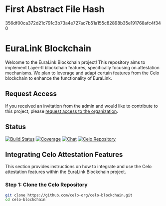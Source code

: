 
# First Abstract File Hash

356df00ca372d21c791c3b73a4e727ac7b51a155c82898b35e191768afc4f340

# EuraLink Blockchain

Welcome to the EuraLink Blockchain project! This repository aims to implement Layer-II blockchain features, specifically focusing on attestation mechanisms. We plan to leverage and adapt certain features from the Celo blockchain to enhance the functionality of EuraLink.

## Request Access

If you received an invitation from the admin and would like to contribute to this project, please [request access to the organization](mailto:info@euralink.org?subject=Request%20Access%20to%20EuraLink%20Organization).

## Status

[![Build Status](https://img.shields.io/badge/build-passing-brightgreen)](https://github.com/euralink-org/euralink-blockchain)
[![Coverage](https://img.shields.io/badge/coverage-80%25-yellowgreen)](https://github.com/euralink-org/euralink-blockchain)
[![Chat](https://img.shields.io/badge/chat-join_chat-blue)](https://github.com/euralink-org/euralink-blockchain)
[![Celo Repository](https://img.shields.io/badge/celo_repository-visit-blue)](https://github.com/celo-org/celo-blockchain)

## Integrating Celo Attestation Features

This section provides instructions on how to integrate and use the Celo attestation features within the EuraLink Blockchain project.

### Step 1: Clone the Celo Repository

```bash
git clone https://github.com/celo-org/celo-blockchain.git
cd celo-blockchain
